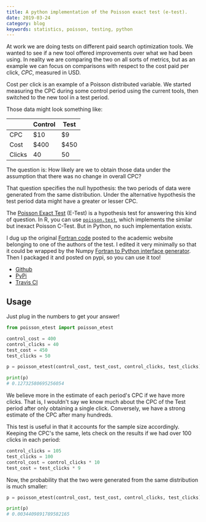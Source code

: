 ```yaml
---
title: A python implementation of the Poisson exact test (e-test).
date: 2019-03-24
category: blog
keywords: statistics, poisson, testing, python
---
```


At work we are doing tests on different paid search optimization tools. We wanted to see if a new tool offered improvements over what we had been using. In reality we are comparing the two on all sorts of metrics, but as an example we can focus on comparisons with respect to the cost paid per click, _CPC_, measured in USD.

Cost per click is an example of a Poisson distributed variable. We started measuring the CPC during some control period using the current tools, then switched to the new tool in a test period.

Those data might look something like:

|        | Control | Test |
|--------|---------|------|
| CPC    | $10     | $9   |
| Cost   | $400    | $450 |
| Clicks | 40      | 50   |

The question is: How likely are we to obtain those data under the assumption that there was no change in overall CPC?

That question specifies the null hypothesis: the two periods of data were generated from the same distribution. Under the alternative hypothesis the test period data might have a greater or lesser CPC.

The [Poisson Exact Test](http://www.ucs.louisiana.edu/~kxk4695/JSPI-04.pdf) (E-Test) is a hypothesis test for answering this kind of question. In R, you can use [`poisson.test`](https://stat.ethz.ch/R-manual/R-devel/library/stats/html/poisson.test.html), which implements the similar but inexact Poisson C-Test. But in Python, no such implementation exists.

I dug up the original [Fortran code](http://www.ucs.louisiana.edu/~kxk4695/statcalc/pois2pval.for) posted to the academic website belonging to one of the authors of the test. I edited it very minimally so that it could be wrapped by the Numpy [Fortran to Python interface generator](https://docs.scipy.org/doc/numpy/f2py/index.html). Then I packaged it and posted on pypi, so you can use it too!

- [Github](https://github.com/nolanbconaway/poisson-etest)
- [PyPi](https://pypi.org/project/poisson-etest/0.0/)
- [Travis CI](https://travis-ci.org/nolanbconaway/poisson-etest)

## Usage

Just plug in the numbers to get your answer!

```python
from poisson_etest import poisson_etest

control_cost = 400
control_clicks = 40
test_cost = 450
test_clicks = 50

p = poisson_etest(control_cost, test_cost, control_clicks, test_clicks)

print(p)
# 0.12732580695256054
```

We believe more in the estimate of each period's CPC if we have more clicks. That is, I wouldn't say we know much about the CPC of the Test period after only obtaining a single click. Conversely, we have a strong estimate of the CPC after many hundreds.

This test is useful in that it accounts for the sample size accordingly. Keeping the CPC's the same, lets check on the results if we had over 100 clicks in each period:

```python
control_clicks = 105
test_clicks = 100
control_cost = control_clicks * 10
test_cost = test_clicks * 9
```

Now, the probability that the two were generated from the same distribution is much smaller:

```python
p = poisson_etest(control_cost, test_cost, control_clicks, test_clicks)

print(p)
# 0.0034409891789582165
```
